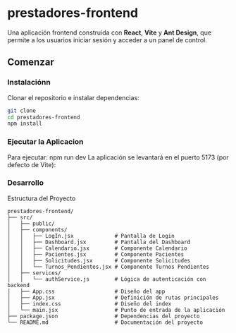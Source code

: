 # prestadores-frontend
Una aplicación frontend construida con **React**, **Vite** y **Ant Design**, que permite a los usuarios iniciar sesión y acceder a un panel de control.  

## Comenzar

### Instalaciónn
Clonar el repositorio e instalar dependencias:

```bash
git clone
cd prestadores-frontend
npm install

```
### Ejecutar la Aplicacion
Para ejecutar: npm run dev
La aplicación se levantará en el puerto 5173 (por defecto de Vite):


### Desarrollo
Estructura del Proyecto

```plaintext
prestadores-frontend/
├── src/
│   ├── public/
│   ├── components/
│   │   ├── LogIn.jsx             # Pantalla de Login 
│   │   ├── Dashboard.jsx         # Pantalla del Dashboard
│   │   ├── Calendario.jsx        # Componente Calendario
│   │   ├── Pacientes.jsx         # Componente Pacientes
│   │   ├── Solicitudes.jsx       # Componente Solicitudes
│   │   └── Turnos_Pendientes.jsx # Componente Turnos Pendientes
│   ├── services/
│   │   └── authService.js        # Lógica de autenticación con backend
│   ├── App.css                   # Diseño del app
│   ├── App.jsx                   # Definición de rutas principales
│   ├── index.css                 # Diseño del index
│   └── main.jsx                  # Punto de entrada de la aplicación
├── package.json                  # Dependencias del proyecto
└── README.md                     # Documentación del proyecto
```
